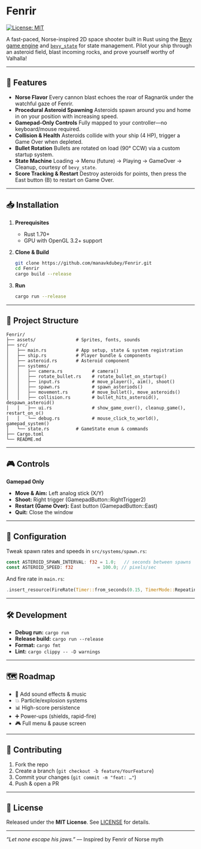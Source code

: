 # Fenrir

 [![License: MIT](https://img.shields.io/badge/License-MIT-yellow.svg)](LICENSE)


A fast-paced, Norse-inspired 2D space shooter built in Rust using the [Bevy game engine](https://bevyengine.org/) and [`bevy_state`](https://crates.io/crates/bevy_state) for state management. Pilot your ship through an asteroid field, blast incoming rocks, and prove yourself worthy of Valhalla!

---

## 🚀 Features

- **Norse Flavor**
  Every cannon blast echoes the roar of Ragnarök under the watchful gaze of Fenrir.
- **Procedural Asteroid Spawning**
  Asteroids spawn around you and home in on your position with increasing speed.
- **Gamepad-Only Controls**
  Fully mapped to your controller—no keyboard/mouse required.
- **Collision & Health**
  Asteroids collide with your ship (4 HP), trigger a Game Over when depleted.
- **Bullet Rotation**
  Bullets are rotated on load (90° CCW) via a custom startup system.
- **State Machine**
  Loading → Menu (future) → Playing → GameOver → Cleanup, courtesy of `bevy_state`.
- **Score Tracking & Restart**
  Destroy asteroids for points, then press the East button (B) to restart on Game Over.

---

## 📥 Installation

1. **Prerequisites**
   - Rust 1.70+
   - GPU with OpenGL 3.2+ support
2. **Clone & Build**
   ```bash
   git clone https://github.com/manavkdubey/Fenrir.git
   cd Fenrir
   cargo build --release
   ````

3. **Run**

   ```bash
   cargo run --release
   ```

---

## 📁 Project Structure

```
Fenrir/
├── assets/               # Sprites, fonts, sounds
├── src/
│   ├── main.rs           # App setup, state & system registration
│   ├── ship.rs           # Player bundle & components
│   ├── asteroid.rs       # Asteroid component
│   ├── systems/
│   │   ├── camera.rs           # camera()
│   │   ├── rotate_bullet.rs    # rotate_bullet_on_startup()
│   │   ├── input.rs            # move_player(), aim(), shoot()
│   │   ├── spawn.rs            # spawn_asteriods()
│   │   ├── movement.rs         # move_bullet(), move_asteroids()
│   │   ├── collision.rs        # bullet_hits_asteroid(), despawn_asteroid()
│   │   ├── ui.rs               # show_game_over(), cleanup_game(), restart_on_o()
│   │   └── debug.rs            # mouse_click_to_world(), gamepad_system()
│   └── state.rs          # GameState enum & commands
├── Cargo.toml
└── README.md
```

---

## 🎮 Controls

**Gamepad Only**

* **Move & Aim:** Left analog stick (X/Y)
* **Shoot:** Right trigger (GamepadButton::RightTrigger2)
* **Restart (Game Over):** East button (GamepadButton::East)
* **Quit:** Close the window

---

## 🔧 Configuration

Tweak spawn rates and speeds in `src/systems/spawn.rs`:

```rust
const ASTEROID_SPAWN_INTERVAL: f32 = 1.0;   // seconds between spawns
const ASTEROID_SPEED: f32         = 100.0; // pixels/sec
```

And fire rate in `main.rs`:

```rust
.insert_resource(FireRate(Timer::from_seconds(0.15, TimerMode::Repeating)))
```

---

## 🛠️ Development

* **Debug run:** `cargo run`
* **Release build:** `cargo run --release`
* **Format:** `cargo fmt`
* **Lint:** `cargo clippy -- -D warnings`

---

## 🗺️ Roadmap

* 🎵 Add sound effects & music
* 💥 Particle/explosion systems
* 📊 High-score persistence
* ➕ Power-ups (shields, rapid-fire)
* 🎮 Full menu & pause screen

---

## 🤝 Contributing

1. Fork the repo
2. Create a branch (`git checkout -b feature/YourFeature`)
3. Commit your changes (`git commit -m "feat: …"`)
4. Push & open a PR

---

## 📄 License

Released under the **MIT License**. See [LICENSE](LICENSE) for details.

---

*“Let none escape his jaws.”*
–– Inspired by Fenrir of Norse myth
